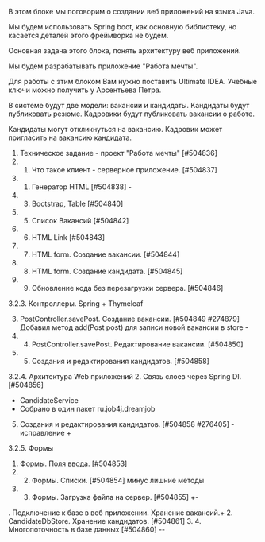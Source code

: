 В этом блоке мы поговорим о создании веб приложений на языка Java.

Мы будем использовать Spring boot, как основную библиотеку, но касается деталей этого фреймворка не будем.

Основная задача этого блока, понять архитектуру веб приложений.

Мы будем разрабатывать приложение "Работа мечты".

Для работы с этим блоком Вам нужно поставить Ultimate IDEA. Учебные ключи можно получить у Арсентьева Петра.

В системе будут две модели: вакансии и кандидаты. Кандидаты будут публиковать резюме. Кадровики будут публиковать вакансии о работе.

Кандидаты могут откликнуться на вакансию. Кадровик может пригласить на вакансию кандидата.

1. Техническое задание - проект "Работа мечты" [#504836]
2. 1. Что такое клиент - серверное приложение. [#504837]
3. 1. Генератор HTML [#504838] -
4. 3. Bootstrap, Table [#504840]
5. 5. Список Вакансий [#504842]
6. 6. HTML Link [#504843]
7. 7. HTML form. Создание вакансии. [#504844]
8. 8. HTML form. Создание кандидата. [#504845]
9. 9. Обновление кода без перезагрузки сервера. [#504846]

3.2.3. Контроллеры. Spring + Thymeleaf

3. PostController.savePost. Создание вакансии. [#504849 #274879]
Добавил метод add(Post post) для записи новой вакансии в store -
4. 4. PostController.savePost. Редактирование вакансии. [#504850]
5. 5. Создания и редактирования кандидатов. [#504858]

3.2.4. Архитектура Web приложений
2. Связь слоев через Spring DI. [#504856]
+ CandidateService 
+ Собрано в один пакет ru.job4j.dreamjob

5. Создания и редактирования кандидатов. [#504858 #276405] - исправление +


3.2.5. Формы
1. Формы. Поля ввода. [#504853]
2. 2. Формы. Списки. [#504854] минус лишние методы
3. 3. Формы. Загрузка файла на сервер. [#504855] +-

. Подключение к базе в веб приложении. Хранение вакансий.+
2. CandidateDbStore. Хранение кандидатов. [#504861]
3. 4. Многопоточность в базе данных [#504860] --